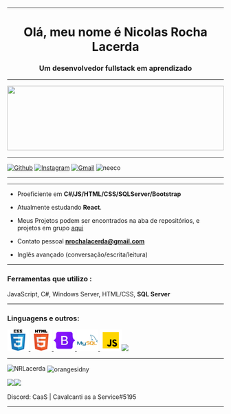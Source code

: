 <!-- <img style="object-fit:contain;" src="https://github.com/simonsejse/simonsejse/blob/main/Hnet-image.gif"/> -->

<hr>

<h1 align="center">Olá, meu nome é Nicolas Rocha Lacerda</h1>
<h3 align="center">Um desenvolvedor fullstack em aprendizado</h3>

<hr>

<img src="https://raw.githubusercontent.com/rodrigograca31/rodrigograca31/master/matrix.svg" width="100%" height="150px"/> 

<hr>
<!-- Your badges -->

  [![Github](https://img.shields.io/badge/-@NRLacerda-black?style=flat&logo=Github&logoColor=white)](https://github.com/NRLacerda)
  [![Instagram](https://img.shields.io/badge/-neecolart-c13584?style=flat&labelColor=c13584&logo=instagram&logoColor=white)](https://www.instagram.com/neecolart)
  [![Gmail](https://img.shields.io/badge/-NRLacerda-c14438?style=flat&logo=Gmail&logoColor=white)](mailto:nrochalacerda@gmail.com)
  <img src="https://komarev.com/ghpvc/?username=NRLacerda&label=Profile%20views&color=0e75b6&style=flat" alt="neeco" /> 
  
 <hr>
 
<hr>
<!-- Coding joke image and our details -->

 
-  Proeficiente em **C#/JS/HTML/CSS/SQLServer/Bootstrap**

-  Atualmente estudando **React**.

-  Meus Projetos podem ser encontrados na aba de repositórios, e projetos em grupo <a href="https://github.com/Desonrados" target="_blank">aqui</a>

-  Contato pessoal **nrochalacerda@gmail.com**

-  Inglês avançado (conversação/escrita/leitura)

<hr>
<!-- Coding languages and stuff I work on -->

### Ferramentas que utilizo : 

JavaScript, C#, Windows Server, HTML/CSS, **SQL Server**

<hr>

<h3 align="left">Linguagens e outros:</h3>

<p align="left"> </a> <a href="https://www.w3schools.com/css/" target="_blank"> <img src="https://raw.githubusercontent.com/devicons/devicon/master/icons/css3/css3-original-wordmark.svg" alt="css3" width="50" height="50"/> </a> <a href="https://www.w3.org/html/" target="_blank"> <img src="https://raw.githubusercontent.com/devicons/devicon/master/icons/html5/html5-original-wordmark.svg" alt="html5" width="50" height="50"/> </a> <a href="https://getbootstrap.com/" target="_blank"> <img src= "https://github.com/devicons/devicon/blob/master/icons/bootstrap/bootstrap-original.svg" alt="bootstrap" width="50" height="50"/> </a> <a href="https://www.mysql.com/" target="_blank"> <img src="https://raw.githubusercontent.com/devicons/devicon/master/icons/mysql/mysql-original-wordmark.svg" alt="mysql" width="50" height="50"/> </a> <img src="jsico.png" width="50"><a href="https://reactjs.org/" target="_blank"><img src="https://camo.githubusercontent.com/48d099290b4cb2d7937bcd96e8497cf1845b54a810a6432c70cf944b60b40c77/68747470733a2f2f7261776769742e636f6d2f676f72616e67616a69632f72656163742d69636f6e732f6d61737465722f72656163742d69636f6e732e737667" height="50"/></a></p>

<hr>

![NRLacerda](https://github-readme-stats.vercel.app/api?username=NRLacerda&count_private=true&show_icons=true)
<a>
  <img align="center" src="https://github-readme-streak-stats.herokuapp.com/?user=NRLacerda&" alt="orangesidny" />
</a>

<img align="" height='130px' src="https://github-readme-stats.vercel.app/api?username=NRLacerda&hide_title=true&show_icons=true&include_all_commits=true&line_height=21&bg_color=0,EC6C6C,FFD479,FFFC79,73FA79&theme=graywhite" /><img align="" height='130px' src="https://github-readme-stats.vercel.app/api/top-langs/?username=NRLacerda&hide_title=true&layout=compact&bg_color=0,73FA79,73FDFF,7A81FF&theme=graywhite" />

Discord: CaaS | Cavalcanti as a Service#5195

<hr>

